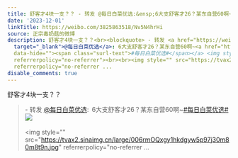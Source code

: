 ```yaml
---
title: 舒客才4块一支？？ - 转发 @每日白菜优选:&ensp;6大支舒客才26？某东自营60啊~#每日白菜优选# [图片][图片]
date: '2023-12-01'
linkTitle: https://weibo.com/3825863518/Nv5N4hrHi
source: 正宗毒奶菇的微博
description: 舒客才4块一支？？<br><blockquote> - 转发 <a href="https://weibo.com/5901196737"
  target="_blank">@每日白菜优选</a>: 6大支舒客才26？某东自营60啊~<a href="https://m.weibo.cn/search?containerid=231522type%3D1%26t%3D10%26q%3D%23%E6%AF%8F%E6%97%A5%E7%99%BD%E8%8F%9C%E4%BC%98%E9%80%89%23&amp;isnewpage=1"
  data-hide=""><span class="surl-text">#每日白菜优选#</span></a> <img style="" src="https://tvax1.sinaimg.cn/large/006rmOQxgy1hkdgyu7u5wj30i20o376o.jpg"
  referrerpolicy="no-referrer"><br><br><img style="" src="https://tvax2.sinaimg.cn/large/006rmOQxgy1hkdgyw5p97j30m80m8t9n.jpg"
  referrerpolicy="no-referrer ...
disable_comments: true
---
```

舒客才4块一支？？<br><blockquote> - 转发 <a href="https://weibo.com/5901196737" target="_blank">@每日白菜优选</a>: 6大支舒客才26？某东自营60啊~<a href="https://m.weibo.cn/search?containerid=231522type%3D1%26t%3D10%26q%3D%23%E6%AF%8F%E6%97%A5%E7%99%BD%E8%8F%9C%E4%BC%98%E9%80%89%23&amp;isnewpage=1" data-hide=""><span class="surl-text">#每日白菜优选#</span></a> <img style="" src="https://tvax1.sinaimg.cn/large/006rmOQxgy1hkdgyu7u5wj30i20o376o.jpg" referrerpolicy="no-referrer"><br><br><img style="" src="https://tvax2.sinaimg.cn/large/006rmOQxgy1hkdgyw5p97j30m80m8t9n.jpg" referrerpolicy="no-referrer ...